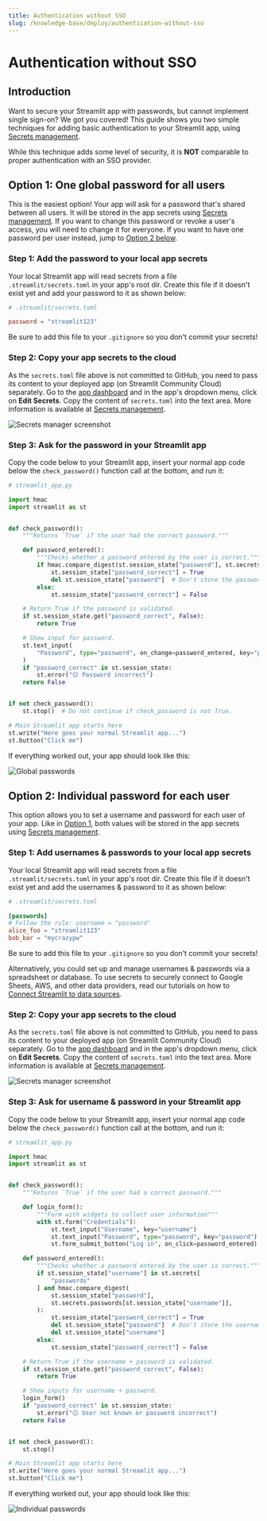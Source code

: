 ```yaml
---
title: Authentication without SSO
slug: /knowledge-base/deploy/authentication-without-sso
---
```


# Authentication without SSO

## Introduction

Want to secure your Streamlit app with passwords, but cannot implement single sign-on? We got you covered! This guide shows you two simple techniques for adding basic authentication to your Streamlit app, using [Secrets management](/deploy/streamlit-community-cloud/deploy-your-app/secrets-management).

<Warning>

While this technique adds some level of security, it is **NOT** comparable to proper authentication with an SSO provider.

</Warning>

## Option 1: One global password for all users

This is the easiest option! Your app will ask for a password that's shared between all users. It will be stored in the app secrets using [Secrets management](/deploy/streamlit-community-cloud/deploy-your-app/secrets-management). If you want to change this password or revoke a user's access, you will need to change it for everyone. If you want to have one password per user instead, jump to [Option 2 below](/knowledge-base/deploy/authentication-without-sso#option-2-individual-password-for-each-user).

### Step 1: Add the password to your local app secrets

Your local Streamlit app will read secrets from a file `.streamlit/secrets.toml` in your app's root dir. Create this file if it doesn't exist yet and add your password to it as shown below:

```toml
# .streamlit/secrets.toml

password = "streamlit123"
```

<Important>

Be sure to add this file to your `.gitignore` so you don't commit your secrets!

</Important>

### Step 2: Copy your app secrets to the cloud

As the `secrets.toml` file above is not committed to GitHub, you need to pass its content to your deployed app (on Streamlit Community Cloud) separately. Go to the [app dashboard](https://share.streamlit.io/) and in the app's dropdown menu, click on **Edit Secrets**. Copy the content of `secrets.toml` into the text area. More information is available at [Secrets management](/deploy/streamlit-community-cloud/deploy-your-app/secrets-management).

![Secrets manager screenshot](/images/databases/edit-secrets.png)

### Step 3: Ask for the password in your Streamlit app

Copy the code below to your Streamlit app, insert your normal app code below the `check_password()` function call at the bottom, and run it:

```python
# streamlit_app.py

import hmac
import streamlit as st


def check_password():
    """Returns `True` if the user had the correct password."""

    def password_entered():
        """Checks whether a password entered by the user is correct."""
        if hmac.compare_digest(st.session_state["password"], st.secrets["password"]):
            st.session_state["password_correct"] = True
            del st.session_state["password"]  # Don't store the password.
        else:
            st.session_state["password_correct"] = False

    # Return True if the password is validated.
    if st.session_state.get("password_correct", False):
        return True

    # Show input for password.
    st.text_input(
        "Password", type="password", on_change=password_entered, key="password"
    )
    if "password_correct" in st.session_state:
        st.error("😕 Password incorrect")
    return False


if not check_password():
    st.stop()  # Do not continue if check_password is not True.

# Main Streamlit app starts here
st.write("Here goes your normal Streamlit app...")
st.button("Click me")
```

If everything worked out, your app should look like this:

![Global passwords](/images/streamlit-community-cloud/auth-without-sso-global.png)

## Option 2: Individual password for each user

This option allows you to set a username and password for each user of your app. Like in [Option 1](#option-1-one-global-password-for-all-users), both values will be stored in the app secrets using [Secrets management](/deploy/streamlit-community-cloud/deploy-your-app/secrets-management).

### Step 1: Add usernames & passwords to your local app secrets

Your local Streamlit app will read secrets from a file `.streamlit/secrets.toml` in your app's root dir. Create this file if it doesn't exist yet and add the usernames & password to it as shown below:

```toml
# .streamlit/secrets.toml

[passwords]
# Follow the rule: username = "password"
alice_foo = "streamlit123"
bob_bar = "mycrazypw"
```

<Important>

Be sure to add this file to your `.gitignore` so you don't commit your secrets!

</Important>

Alternatively, you could set up and manage usernames & passwords via a spreadsheet or database. To use secrets to securely connect to Google Sheets, AWS, and other data providers, read our tutorials on how to [Connect Streamlit to data sources](/develop/tutorials/databases).

### Step 2: Copy your app secrets to the cloud

As the `secrets.toml` file above is not committed to GitHub, you need to pass its content to your deployed app (on Streamlit Community Cloud) separately. Go to the [app dashboard](https://share.streamlit.io/) and in the app's dropdown menu, click on **Edit Secrets**. Copy the content of `secrets.toml` into the text area. More information is available at [Secrets management](/deploy/streamlit-community-cloud/deploy-your-app/secrets-management).

![Secrets manager screenshot](/images/databases/edit-secrets.png)

### Step 3: Ask for username & password in your Streamlit app

Copy the code below to your Streamlit app, insert your normal app code below the `check_password()` function call at the bottom, and run it:

```python
# streamlit_app.py

import hmac
import streamlit as st


def check_password():
    """Returns `True` if the user had a correct password."""

    def login_form():
        """Form with widgets to collect user information"""
        with st.form("Credentials"):
            st.text_input("Username", key="username")
            st.text_input("Password", type="password", key="password")
            st.form_submit_button("Log in", on_click=password_entered)

    def password_entered():
        """Checks whether a password entered by the user is correct."""
        if st.session_state["username"] in st.secrets[
            "passwords"
        ] and hmac.compare_digest(
            st.session_state["password"],
            st.secrets.passwords[st.session_state["username"]],
        ):
            st.session_state["password_correct"] = True
            del st.session_state["password"]  # Don't store the username or password.
            del st.session_state["username"]
        else:
            st.session_state["password_correct"] = False

    # Return True if the username + password is validated.
    if st.session_state.get("password_correct", False):
        return True

    # Show inputs for username + password.
    login_form()
    if "password_correct" in st.session_state:
        st.error("😕 User not known or password incorrect")
    return False


if not check_password():
    st.stop()

# Main Streamlit app starts here
st.write("Here goes your normal Streamlit app...")
st.button("Click me")
```

If everything worked out, your app should look like this:

![Individual passwords](/images/streamlit-community-cloud/auth-without-sso-individual.png)
